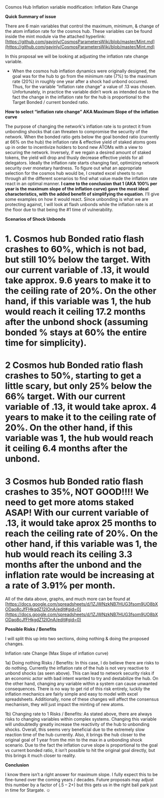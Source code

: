 ﻿<!-- markdown-link-check-disable -->
Cosmos Hub Inflation variable modification: Inflation Rate Change

**Quick Summary of issue**

There are 6 main variables that control the maximum, minimum, & change of the atom inflation rate for the cosmos hub. These variables can be found inside the mint module via the attached hyperlink: [https://github.com/gavinly/CosmosParametersWiki/blob/master/Mint.md](https://github.com/gavinly/CosmosParametersWiki/blob/master/Mint.md)

In this proposal we will be looking at adjusting the inflation rate change variable.

- When the cosmos hub inflation dynamics were originally designed, the goal was for the hub to go from the minimum rate (7%) to the maximum rate (20%) in roughly one year after a shock had unbond occurred. Thus, for the variable “inflation rate change” a value of .13 was chosen. Unfortunately, in practice the variable didn’t work as intended due to the fact the change in the inflation rate for the hub is proportional to the Target Bonded / current bonded ratio.

**How to select “inflation rate change” AKA Maximum Slope of the inflation curve**

The purpose of changing the network's inflation rate is to protect it from unbonding shocks that can threaten to compromise the security of the network. When the bonded ratio gets below the goal bonded ratio (currently at 66% on the hub) the inflation rate & effective yield of staked atoms goes up in order to incentivize holders to bond new ATOMs with a view to securing the network. Inversely, if we regain a desired amount of staked tokens, the yield will drop and thusly decrease effective yields for all delegators. Ideally the inflation rate starts changing fast, optimizing network security over monetary hardness. To figure out what an appropriate selection for the cosmos hub would be, I created excel sheets to run through all the different scenarios to find what value made the inflation rate react in an optimal manner. **I came to the conclusion that 1 (AKA 100% per year is the maximum slope of the inflation curve) gave the most ideal characteristics, with the added benefit of simplifying the equation**. I’ll give some examples on how it would react. Since unbonding is what we are protecting against, I will look at flash unbonds while the inflation rate is at the floor due to that being the #1 time of vulnerability.

**Scenarios of Shock Unbonds**
# 1. Cosmos hub Bonded ratio flash crashes to 60%, which is not bad, but still 10% below the target. With our current variable of .13, it would take approx. 9.6 years to make it to the ceiling rate of 20%. On the other hand, if this variable was 1, the hub would reach it ceiling 17.2 months after the unbond shock (assuming bonded % stays at 60% the entire time for simplicity).

# 2 Cosmos hub Bonded ratio flash crashes to 50%, starting to get a little scary, but only 25% below the 66% target. With our current variable of .13, it would take aprox. 4 years to make it to the ceiling rate of 20%. On the other hand, if this variable was 1, the hub would reach it ceiling 6.4 months after the unbond.

# 3 Cosmos hub Bonded ratio flash crashes to 35%, NOT GOOD!!!! We need to get more atoms staked ASAP! With our current variable of .13, it would take aprox 25 months to reach the ceiling rate of 20%. On the other hand, if this variable was 1, the hub would reach its ceiling 3.3 months after the unbond and the inflation rate would be increasing at a rate of 3.91% per month.

All of the data above, graphs, and much more can be found at [https://docs.google.com/spreadsheets/d/1ZJWNzkNB7HUG3fsom9UO8bXODao8cJfFHkgdZ12IOnA/edit#gid=0](https://docs.google.com/spreadsheets/d/1ZJWNzkNB7HUG3fsom9UO8bXODao8cJfFHkgdZ12IOnA/edit#gid=0)

**Possible Risks / Benefits**

I will split this up into two sections, doing nothing & doing the proposed changes.

Inflation rate Change (Max Slope of inflation curve)

1a) Doing nothing Risks / Benefits: In this case, I do believe there are risks to do nothing. Currently the inflation rate of the hub is not very reactive to unbond shocks (as seen above). This can lead to network security risks if an economic actor with bad intent wanted to try and destabilize the hub. On the other hand, changing any variable within a system can cause unwanted consequences. There is no way to get rid of this risk entirely, luckily the inflation mechanics are fairly simple and easy to model with excel spreadsheets. Additionally, none of these changes will affect the consensus mechanism, they will just impact the minting of new atoms.

1b) Changing rate to 1 Risks / Benefits: As stated above, there are always risks to changing variables within complex systems. Changing this variable will undoubtedly greatly increase the reactivity of the hub to unbonding shocks. Overall, this seems very beneficial due to the extremely slow reaction time of the hub currently. Also, it brings the hub closer to the original goal of 1 year from the min to the max in a unbonding shock scenario. Due to the fact the inflation curve slope is proportional to the goal vs current bonded ratio, it isn’t possible to hit the original goal directly, but this brings it much closer to reality.

**Conclusion**

I know there isn’t a right answer for maximum slope. I fully expect this to be fine-tuned over the coming years / decades. Future proposals may adjust this number by a factor of (.5 – 2+) but this gets us in the right ball park just in time for Stargate. ☺

<!-- markdown-link-check-enable -->